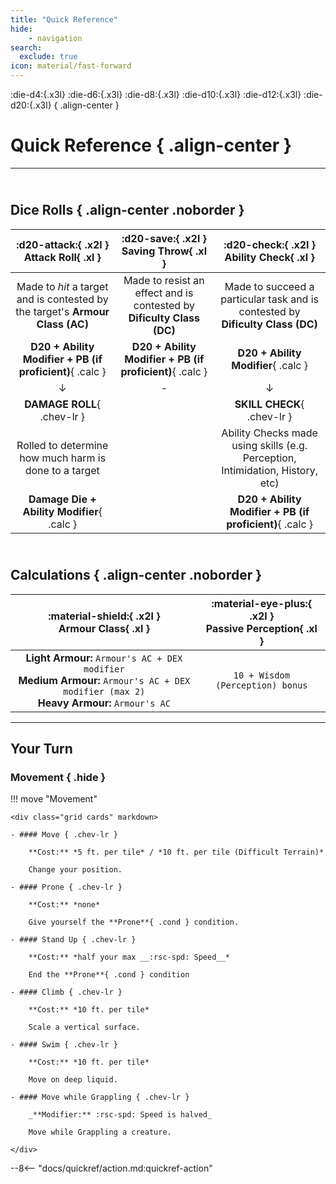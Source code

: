 ```yaml
---
title: "Quick Reference"
hide: 
    - navigation
search:
  exclude: true
icon: material/fast-forward
---
```


:die-d4:{.x3l} :die-d6:{.x3l} :die-d8:{.x3l} :die-d10:{.x3l} :die-d12:{.x3l} :die-d20:{.x3l}
{ .align-center }

# Quick Reference { .align-center }

---

## <br>Dice Rolls { .align-center .noborder }

| **:d20-attack:{ .x2l }** <br>**Attack Roll**{ .xl } | **:d20-save:{ .x2l }** <br>**Saving Throw**{ .xl } | **:d20-check:{ .x2l }** <br>**Ability Check**{ .xl } |
|:-:|:-:|:-:|
| Made to *hit* a target and is contested by the target's **Armour Class (AC)** | Made to resist an effect and is contested by **Dificulty Class (DC)** | Made to succeed a particular task and is contested by **Dificulty Class (DC)** | 
| **D20 + Ability Modifier + PB (if proficient)**{ .calc } | **D20 + Ability Modifier + PB (if proficient)**{ .calc } | **D20 + Ability Modifier**{ .calc }  |
| ↓ | - | ↓ |
| **DAMAGE ROLL**{ .chev-lr } | | **SKILL CHECK**{ .chev-lr } |
| Rolled to determine how much harm is done to a target | | Ability Checks made using skills (e.g. Perception, Intimidation, History, etc) |
| **Damage Die + Ability Modifier**{ .calc } | | **D20 + Ability Modifier + PB (if proficient)**{ .calc } |

## <br>Calculations { .align-center .noborder }

| **:material-shield:{ .x2l }** <br>**Armour Class**{ .xl } | **:material-eye-plus:{ .x2l }** <br>**Passive Perception**{ .xl } |
|:-:|:-:|
| **Light Armour:** `Armour's AC + DEX modifier` <br>**Medium Armour:** `Armour's AC + DEX modifier (max 2)` <br>**Heavy Armour:** `Armour's AC` | `10 + Wisdom (Perception) bonus` |

---


## Your Turn

### Movement { .hide }

!!! move "Movement"

    <div class="grid cards" markdown>

    - #### Move { .chev-lr }

        **Cost:** *5 ft. per tile* / *10 ft. per tile (Difficult Terrain)*

        Change your position.

    - #### Prone { .chev-lr }

        **Cost:** *none*

        Give yourself the **Prone**{ .cond } condition.

    - #### Stand Up { .chev-lr }

        **Cost:** *half your max __:rsc-spd: Speed__*

        End the **Prone**{ .cond } condition

    - #### Climb { .chev-lr }

        **Cost:** *10 ft. per tile*

        Scale a vertical surface. 

    - #### Swim { .chev-lr }

        **Cost:** *10 ft. per tile*

        Move on deep liquid. 

    - #### Move while Grappling { .chev-lr }
    
        _**Modifier:** :rsc-spd: Speed is halved_

        Move while Grappling a creature. 

    </div>

--8<-- "docs/quickref/action.md:quickref-action"